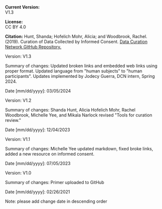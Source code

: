 **Current Version:**  
V1.3

**License:**  
CC BY 4.0

**Citation:**
Hunt, Shanda; Hofelich Mohr, Alicia; and Woodbrook, Rachel. (2019). Curation of Data Collected by Informed Consent. [Data Curation Network GitHub Repository.](https://github.com/DataCurationNetwork/data-primers)  

Version:
V1.3

Summary of changes: Updated broken links and embedded web links using proper format. Updated language from "human subjects" to "human participants". Updates implemented by Jodecy Guerra, DCN intern, Spring 2024.

Date [mm/dd/yyyy]: 03/05/2024

Version:
V1.2

Summary of changes: Shanda Hunt, Alicia Hofelich Mohr, Rachel Woodbrook, Michelle Yee, and Mikala Narlock revised "Tools for curation review."

Date [mm/dd/yyyy]: 12/04/2023

Version:
V1.1

Summary of changes: Michelle Yee updated markdown, fixed broke links, added a new resource on informed consent.

Date [mm/dd/yyyy]: 07/05/2023

Version:
V1.0

Summary of changes: Primer uploaded to GitHub

Date [mm/dd/yyyy]: 02/26/2021

Note: please add change date in descending order